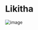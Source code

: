 # Likitha
![image](https://github.com/30Likitha/Likitha/assets/141055961/20a1a0d1-c9fa-46cd-87f0-2ce81b9cd84b)


